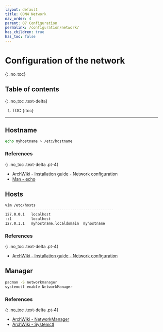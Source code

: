 ```yaml
---
layout: default
title: CON4 Network
nav_order: 4
parent: 07 Configuration
permalink: /configuration/network/
has_children: true
has_toc: false
---
```


# Configuration of the network
{: .no_toc}

## Table of contents
{: .no_toc .text-delta}

1. TOC
{:toc}

---

## Hostname

```bash
echo myhostname > /etc/hostname
```

### References
{: .no_toc .text-delta .pt-4}

- [ArchWiki - Installation guide - Network configuration](https://wiki.archlinux.org/index.php/Installation_guide#Network_configuration)
- [Man - echo](https://jlk.fjfi.cvut.cz/arch/manpages/man/core/coreutils/echo.1.en)

## Hosts

```bash
vim /etc/hosts
--------------------------------------------------
127.0.0.1   localhost
::1         localhost
127.0.1.1   myhostname.localdomain	myhostname
```

### References
{: .no_toc .text-delta .pt-4}

- [ArchWiki - Installation guide - Network configuration](https://wiki.archlinux.org/index.php/Installation_guide#Network_configuration)

## Manager

```bash
pacman -S networkmanager
systemctl enable NetworkManager
```

### References
{: .no_toc .text-delta .pt-4}

- [ArchWiki - NetworkManager](https://wiki.archlinux.org/index.php/NetworkManager)
- [ArchWiki - Systemctl](https://wiki.archlinux.org/index.php/Systemd#Basic_systemctl_usage)
